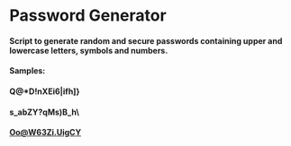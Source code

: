 # Password Generator

#### Script to generate random and secure passwords containing upper and lowercase letters, symbols and numbers.
#### Samples: 
#### Q@*D!nXEi6|ifh]}
#### s_abZY?qMs)B_h\
#### Oo@W63Zi.UigCY

